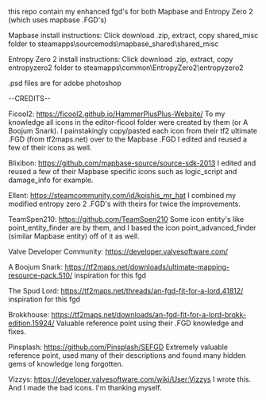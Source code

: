 this repo contain my enhanced fgd's for both Mapbase and Entropy Zero 2 (which uses mapbase .FGD's)


Mapbase install instructions: Click download .zip, extract, copy shared_misc folder to steamapps\sourcemods\mapbase_shared\shared_misc

Entropy Zero 2 install instructions: Click download .zip, extract, copy entropyzero2 folder to steamapps\common\EntropyZero2\entropyzero2

.psd files are for adobe photoshop


--CREDITS--

Ficool2: 
https://ficool2.github.io/HammerPlusPlus-Website/
To my knowledge all icons in the editor-ficool folder were created by them (or A Boojum Snark). I painstakingly copy/pasted each icon from their tf2 ultimate .FGD (from tf2maps.net) over to the Mapbase .FGD 
I edited and reused a few of their icons as well.

Blixibon:
https://github.com/mapbase-source/source-sdk-2013
I edited and reused a few of their Mapbase specific icons such as logic_script and damage_info for example.

Ellent: 
https://steamcommunity.com/id/koishis_mr_hat
I combined my modified entropy zero 2 .FGD's with theirs for twice the improvements.

TeamSpen210:
https://github.com/TeamSpen210
Some icon entity's like point_entity_finder are by them, and I based the icon point_advanced_finder (similar Mapbase entity) off of it as well. 

Valve Developer Community: 
https://developer.valvesoftware.com/

A Boojum Snark:
https://tf2maps.net/downloads/ultimate-mapping-resource-pack.510/
inspiration for this fgd

The Spud Lord:
https://tf2maps.net/threads/an-fgd-fit-for-a-lord.41812/
inspiration for this fgd

Brokkhouse:
https://tf2maps.net/downloads/an-fgd-fit-for-a-lord-brokk-edition.15924/
Valuable reference point using their .FGD knowledge and fixes.

Pinsplash:
https://github.com/Pinsplash/SEFGD
Extremely valuable reference point, used many of their descriptions and found many hidden gems of knowledge long forgotten.

Vizzys: 
https://developer.valvesoftware.com/wiki/User:Vizzys
I wrote this. And I made the bad icons. I'm thanking myself.

